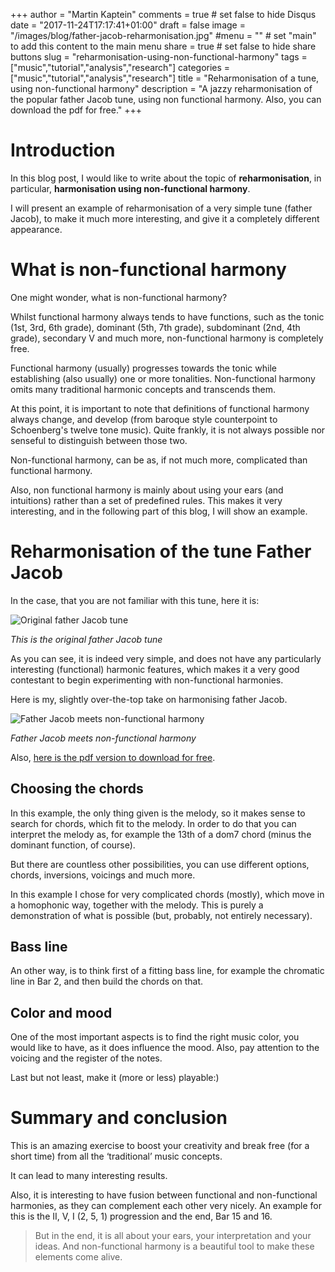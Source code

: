 +++
author = "Martin Kaptein"
comments = true	# set false to hide Disqus
date = "2017-11-24T17:17:41+01:00"
draft = false
image = "/images/blog/father-jacob-reharmonisation.jpg"
#menu = ""		# set "main" to add this content to the main menu
share = true	# set false to hide share buttons
slug = "reharmonisation-using-non-functional-harmony"
tags = ["music","tutorial","analysis","research"]
categories = ["music","tutorial","analysis","research"]
title = "Reharmonisation of a tune, using non-functional harmony"
description = "A jazzy reharmonisation of the popular father Jacob tune, using non functional harmony. Also, you can download the pdf for free."
+++



# Introduction

In this blog post, I would like to write about the topic of **reharmonisation**, in particular, **harmonisation using non-functional harmony**. 

I will present an example of reharmonisation of a very simple tune (father Jacob), to make it much more interesting, and give it a completely different appearance.

# What is non-functional harmony

One might wonder, what is non-functional harmony? 

Whilst functional harmony always tends to have functions, such as the tonic (1st, 3rd, 6th grade), dominant (5th, 7th grade), subdominant (2nd, 4th grade), secondary V and much more, non-functional harmony is completely free. 

Functional harmony (usually) progresses towards the tonic while establishing (also usually) one or more tonalities. Non-functional harmony omits many traditional harmonic concepts and transcends them.

At this point, it is important to note that definitions of functional harmony always change, and develop (from baroque style counterpoint to Schoenberg's twelve tone music).
Quite frankly, it is not always possible nor senseful to distinguish between those two.

Non-functional harmony, can be as, if not much more, complicated than functional harmony.

Also, non functional harmony is mainly about using your ears (and intuitions) rather than a set of predefined rules.
This makes it very interesting, and in the following part of this blog, I will show an example.

# Reharmonisation of the tune Father Jacob

In the case, that you are not familiar with this tune, here it is:

![Original father Jacob tune](/images/blog/father-jacob-original.jpg)

*This is the original father Jacob tune*


As you can see, it is indeed very simple, and does not have any particularly interesting (functional) harmonic features, which makes it a very good contestant to begin experimenting with non-functional harmonies.

Here is my, slightly over-the-top take on harmonising father Jacob.

![Father Jacob meets non-functional harmony](/images/blog/father-jacob-reharmonisation.jpg)

*Father Jacob meets non-functional harmony*

Also, [here is the pdf version to download for free](/files/Father_Jacob_-_Reharmonisation.pdf).

## Choosing the chords

In this example, the only thing given is the melody, so it makes sense to search for chords, which fit to the melody. 
In order to do that you can interpret the melody as, for example the 13th of a dom7 chord (minus the dominant function, of course). 

But there are countless other possibilities, you can use different options, chords, inversions, voicings and much more. 

In this example I chose for very complicated chords (mostly), which move in a homophonic way, together with the melody. This is purely a demonstration of what is possible (but, probably, not entirely necessary).

## Bass line

An other way, is to think first of a fitting bass line, for example the chromatic line in Bar 2, and then build the chords on that.

## Color and mood

One of the most important aspects is to find the right music color, you would like to have, as it does influence the mood. Also, pay attention to the voicing and the register of the notes. 

Last but not least, make it (more or less) playable:)


# Summary and conclusion

This is an amazing exercise to boost your creativity and break free (for a short time) from all the ‘traditional’ music concepts. 

It can lead to many interesting results. 

Also, it is interesting to have fusion between functional and non-functional harmonies, as they can complement each other very nicely. An example for this is the II, V, I  (2, 5, 1) progression and the end, Bar 15 and 16.

> But in the end, it is all about your ears, your interpretation and your ideas. And non-functional harmony is a beautiful tool to make these elements come alive.
